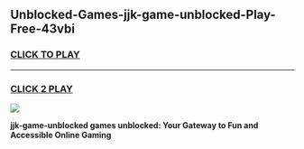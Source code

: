 
## Unblocked-Games-jjk-game-unblocked-Play-Free-43vbi
<h3>
<a href="https://premium76.site?title=jjk-game-unblocked&ref=18A1">CLICK TO PLAY</a></h3>
<hr>

<h3>
<a href="https://premium76.site?title=jjk-game-unblocked&ref=18A1">CLICK 2 PLAY</a>
  
</h3>

<a href="https://premium76.site?title=jjk-game-unblocked&ref=18A1"><img src="https://clearcache.store/games.png"></a>


**jjk-game-unblocked games unblocked: Your Gateway to Fun and Accessible Online Gaming**
